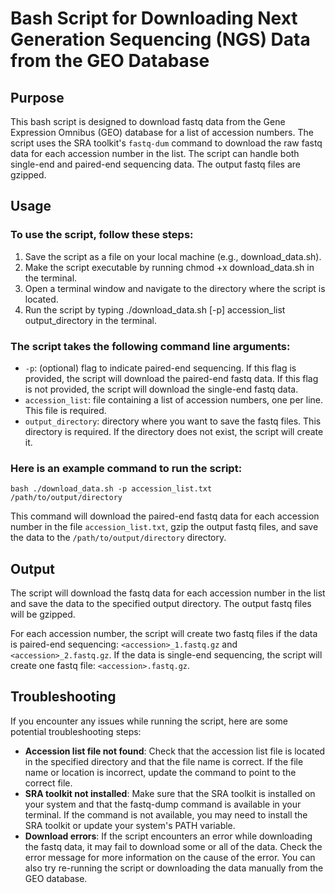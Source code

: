 # Bash Script for Downloading Next Generation Sequencing (NGS) Data from the GEO Database 


## Purpose

This bash script is designed to download fastq data from the Gene Expression Omnibus (GEO) database for a list of accession numbers. The script uses the SRA toolkit's `fastq-dum` command to download the raw fastq data for each accession number in the list. The script can handle both single-end and paired-end sequencing data. The output fastq files are gzipped.

## Usage

### To use the script, follow these steps:

1. Save the script as a file on your local machine (e.g., download_data.sh).
2. Make the script executable by running chmod +x download_data.sh in the terminal.
3. Open a terminal window and navigate to the directory where the script is located.
4. Run the script by typing ./download_data.sh [-p] accession_list output_directory in the terminal.

### The script takes the following command line arguments:

* `-p`: (optional) flag to indicate paired-end sequencing. If this flag is provided, the script will download the paired-end fastq data. If this flag is not provided, the script will download the single-end fastq data.
* `accession_list`: file containing a list of accession numbers, one per line. This file is required.
* `output_directory`: directory where you want to save the fastq files. This directory is required. If the directory does not exist, the script will create it.

### Here is an example command to run the script:
`bash ./download_data.sh -p accession_list.txt /path/to/output/directory`

This command will download the paired-end fastq data for each accession number in the file `accession_list.txt`, gzip the output fastq files, and save the data to the `/path/to/output/directory` directory.

## Output

The script will download the fastq data for each accession number in the list and save the data to the specified output directory. The output fastq files will be gzipped.

For each accession number, the script will create two fastq files if the data is paired-end sequencing: `<accession>_1.fastq.gz` and `<accession>_2.fastq.gz`. If the data is single-end sequencing, the script will create one fastq file: `<accession>.fastq.gz`.

## Troubleshooting

If you encounter any issues while running the script, here are some potential troubleshooting steps:

* **Accession list file not found**: Check that the accession list file is located in the specified directory and that the file name is correct. If the file name or location is incorrect, update the command to point to the correct file.
* **SRA toolkit not installed**: Make sure that the SRA toolkit is installed on your system and that the fastq-dump command is available in your terminal. If the command is not available, you may need to install the SRA toolkit or update your system's PATH variable.
* **Download errors**: If the script encounters an error while downloading the fastq data, it may fail to download some or all of the data. Check the error message for more information on the cause of the error. You can also try re-running the script or downloading the data manually from the GEO database.
